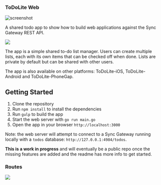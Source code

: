 ### ToDoLite Web

![screenshot](http://cl.ly/image/1s0r120T0h2R/Desktop.png)

A shared todo app to show how to build web applications against the Sync Gateway REST API.

<img src="http://cl.ly/image/073K331o1G2T/Screen%20Shot%202015-05-25%20at%2023.16.58.png" style="max-width: 100%;" />

The app is a simple shared to-do list manager. Users can create multiple lists, each with its own items that can be checked off when done. Lists are private by default but can be shared with other users.

The app is also available on other platforms: ToDoLite-iOS, ToDoLite-Android and ToDoLite-PhoneGap.

## Getting Started

1. Clone the repository
2. Run `npm install` to install the dependencies
3. Run `gulp` to build the app
4. Start the web server with `go run main.go`
5. Open the app in your browser `http://localhost:3000`
                                                                                         
Note: the web server will attempt to connect to a Sync Gateway running locally with a `todos` database: `http://127.0.0.1:4984/todos`.

**This is a work in progress** and will eventually be a public repo once the missing features are added and the readme has more info to get started.
                                                                                         
### Routes

<img src="http://f.cl.ly/items/0Y3H0m0v1C1K0w2m0E1O/spec.png" />